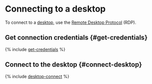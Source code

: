 # Connecting to a desktop

To connect to a [desktop](../../concepts/desktops-and-groups.md), use the [Remote Desktop Protocol](https://en.wikipedia.org/wiki/Remote_Desktop_Protocol) (RDP).

## Get connection credentials {#get-credentials}

{% include [get-credentials](../../../_includes/cloud-desktop/get-credentials.md) %}

## Connect to the desktop {#connect-desktop}

{% include [desktop-connect](../../../_includes/cloud-desktop/desktop-connect.md) %}
